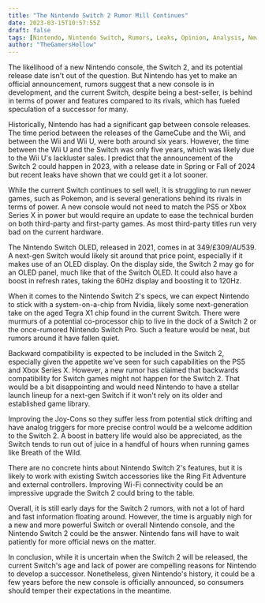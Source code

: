 ```yaml
---
title: "The Nintendo Switch 2 Rumor Mill Continues"
date: 2023-03-15T10:57:55Z
draft: false
tags: [Nintendo, Nintendo Switch, Rumors, Leaks, Opinion, Analysis, News, Speculation, Nintendo Switch 2/pro, Video Game, Consoles, Hardware, Comparison]
author: "TheGamersHollow"
---
```

The likelihood of a new Nintendo console, the Switch 2, and its potential release date isn't out of the question. But Nintendo has yet to make an official announcement, rumors suggest that a new console is in development, and the current Switch, despite being a best-seller, is behind in terms of power and features compared to its rivals, which has fueled speculation of a successor for many.

Historically, Nintendo has had a significant gap between console releases. The time period between the releases of the GameCube and the Wii, and between the Wii and Wii U, were both around six years. However, the time between the Wii U and the Switch was only five years, which was likely due to the Wii U's lackluster sales. I predict that the announcement of the Switch 2 could happen in 2023, with a release date in Spring or Fall of 2024 but recent leaks have shown that we could get it a lot sooner.

While the current Switch continues to sell well, it is struggling to run newer games, such as Pokemon, and is several generations behind its rivals in terms of power. A new console would not need to match the PS5 or Xbox Series X in power but would require an update to ease the technical burden on both third-party and first-party games. As most third-party titles run very bad on the current hardware.

The Nintendo Switch OLED, released in 2021, comes in at $349 / £309 / AU$539. A next-gen Switch would likely sit around that price point, especially if it makes use of an OLED display. On the display side, the Switch 2 may go for an OLED panel, much like that of the Switch OLED. It could also have a boost in refresh rates, taking the 60Hz display and boosting it to 120Hz.

When it comes to the Nintendo Switch 2's specs, we can expect Nintendo to stick with a system-on-a-chip from Nvidia, likely some next-generation take on the aged Tegra X1 chip found in the current Switch. There were murmurs of a potential co-processor chip to live in the dock of a Switch 2 or the once-rumored Nintendo Switch Pro. Such a feature would be neat, but rumors around it have fallen quiet.

Backward compatibility is expected to be included in the Switch 2, especially given the appetite we've seen for such capabilities on the PS5 and Xbox Series X. However, a new rumor has claimed that backwards compatibility for Switch games might not happen for the Switch 2. That would be a bit disappointing and would need Nintendo to have a stellar launch lineup for a next-gen Switch if it won't rely on its older and established game library.

Improving the Joy-Cons so they suffer less from potential stick drifting and have analog triggers for more precise control would be a welcome addition to the Switch 2. A boost in battery life would also be appreciated, as the Switch tends to run out of juice in a handful of hours when running games like Breath of the Wild.

There are no concrete hints about Nintendo Switch 2's features, but it is likely to work with existing Switch accessories like the Ring Fit Adventure and external controllers. Improving Wi-Fi connectivity could be an impressive upgrade the Switch 2 could bring to the table.

Overall, it is still early days for the Switch 2 rumors, with not a lot of hard and fast information floating around. However, the time is arguably nigh for a new and more powerful Switch or overall Nintendo console, and the Nintendo Switch 2 could be the answer. Nintendo fans will have to wait patiently for more official news on the matter.

In conclusion, while it is uncertain when the Switch 2 will be released, the current Switch's age and lack of power are compelling reasons for Nintendo to develop a successor. Nonetheless, given Nintendo's history, it could be a few years before the new console is officially announced, so consumers should temper their expectations in the meantime.
